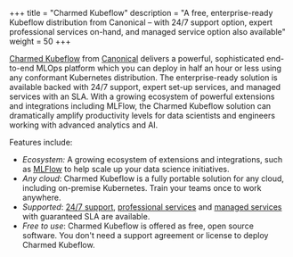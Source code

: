 +++
title = "Charmed Kubeflow"
description = "A free, enterprise-ready Kubeflow distribution from Canonical – with 24/7 support option, expert professional services on-hand, and managed service option also available"
weight = 50
+++


[Charmed Kubeflow](https://charmed-kubeflow.io/) from [Canonical](https://www.canonical.com) delivers a powerful, sophisticated end-to-end MLOps platform which you can deploy in half an hour or less using any conformant Kubernetes distribution. The enterprise-ready solution is available backed with 24/7 support, expert set-up services, and managed services with an SLA. With a growing ecosystem of powerful extensions and integrations including MLFlow, the Charmed Kubeflow solution can dramatically amplify productivity levels for data scientists and engineers working with advanced analytics and AI.

Features include:
* _Ecosystem:_ A growing ecosystem of extensions and integrations, such as [MLFlow](https://mlflow.org) to help scale up your data science initiatives.
* _Any cloud_: Charmed Kubeflow is a fully portable solution for any cloud, including on-premise Kubernetes. Train your teams once to work anywhere.
* _Supported_: [24/7 support](https://ubuntu.com/support), [professional services](https://ubuntu.com/ai/services) and [managed services](https://ubuntu.com/managed/apps) with guaranteed SLA are available.
* _Free to use_: Charmed Kubeflow is offered as free, open source software. You don't need a support agreement or license to deploy Charmed Kubeflow.
